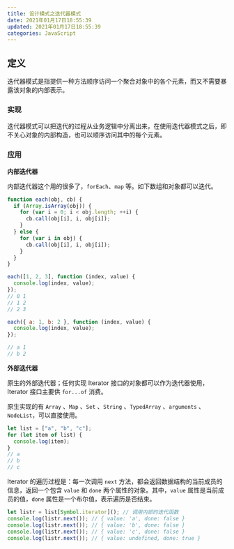 ```yaml
---
title: 设计模式之迭代器模式
date: 2021年01月17日18:55:39
updated: 2021年01月17日18:55:39
categories: JavaScript
---
```


## 定义

迭代器模式是指提供一种方法顺序访问一个聚合对象中的各个元素，而又不需要暴露该对象的内部表示。

### 实现

迭代器模式可以把迭代的过程从业务逻辑中分离出来，在使用迭代器模式之后，即不关心对象的内部构造，也可以顺序访问其中的每个元素。

### 应用

**内部迭代器**

内部迭代器这个用的很多了，`forEach`、`map` 等。如下数组和对象都可以迭代。

```js
function each(obj, cb) {
  if (Array.isArray(obj)) {
    for (var i = 0; i < obj.length; ++i) {
      cb.call(obj[i], i, obj[i]);
    }
  } else {
    for (var i in obj) {
      cb.call(obj[i], i, obj[i]);
    }
  }
}

each([1, 2, 3], function (index, value) {
  console.log(index, value);
});
// 0 1
// 1 2
// 2 3

each({ a: 1, b: 2 }, function (index, value) {
  console.log(index, value);
});

// a 1
// b 2
```

**外部迭代器**

原生的外部迭代器；任何实现 Iterator 接口的对象都可以作为迭代器使用，Iterator 接口主要供 `for...of` 消费。

原生实现的有 `Array` 、`Map` 、`Set` 、`String` 、`TypedArray` 、`arguments` 、`NodeList`，可以直接使用。

```js
let list = ["a", "b", "c"];
for (let item of list) {
  console.log(item);
}
// a
// b
// c
```

Iterator 的遍历过程是：每一次调用 `next` 方法，都会返回数据结构的当前成员的信息，返回一个包含 `value` 和 `done` 两个属性的对象。其中，`value` 属性是当前成员的值，`done` 属性是一个布尔值，表示遍历是否结束。

```js
let listr = list[Symbol.iterator](); // 调用内部的迭代函数
console.log(listr.next()); // { value: 'a', done: false }
console.log(listr.next()); // { value: 'b', done: false }
console.log(listr.next()); // { value: 'c', done: false }
console.log(listr.next()); // { value: undefined, done: true }
```
